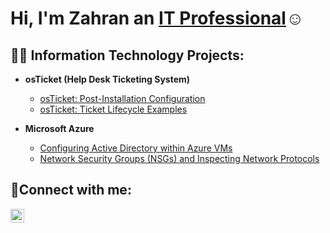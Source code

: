 <h1>Hi, I'm Zahran an <a href=https://www.linkedin.com/in/zahran-yousuff-665a6b262/>IT Professional</a>☺</h1>

<h2>👨‍💻 Information Technology Projects:</h2>

- <b>osTicket (Help Desk Ticketing System)</b>
  
  - [osTicket: Post-Installation Configuration](https://github.com/zahran/post-install-config)
  - [osTicket: Ticket Lifecycle Examples](https://github.com/zaharn/ticket-lifecycle)
- <b>Microsoft Azure</b>
  - [Configuring  Active Directory within Azure VMs](https://github.com/zahranyousuff/os-ticket-)
  - [Network Security Groups (NSGs) and Inspecting Network Protocols](https://github.com/zahranyousuff/Network-Protocols-/blob/main/README.md)

<h2>🤳Connect with me:</h2>


[<img align="left" alt="Zahran | LinkedIn" width="22px" src="https://cdn.jsdelivr.net/npm/simple-icons@v3/icons/linkedin.svg" />][linkedin]


[linkedin]: https://www.linkedin.com/in/zahran-yousuff-665a6b262/
